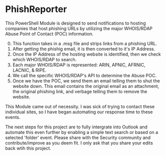 PhishReporter
=============

This PowerShell Module is designed to send notifications to hosting companies that host phishing URLs by utilizing the major WHOIS/RDAP Abuse Point of Contact (POC) information.

0. This function takes in a .msg file and strips links from a phishing URL.
0. After getting the phishig email, it is then converted to it's IP Address.
0. Once the IP Address of the hosting website is identified, then we check which WHOIS/RDAP to search.
0. Each major WHOIS/RDAP is represented: ARIN, APNIC, AFRNIC, LACNIC, & RIPE.
0. We call the specific WHOIS/RDAP's API to determine the Abuse POC.
0. Once we have the POC, we send them an email telling them to shut the website down.  This email contains the original email as an attachment, the original phishing link, and verbage telling them to remove the website.

This Module came out of necessity.  I was sick of trying to contact these individual sites, so I have began automating our response time to these events.

The next steps for this project are to fully intergrate into Outlook and automate this even further by enabling a simple text search or based on a selected 'folder' event.
Please share with the Security community and contribute/improve as you deem fit. I only ask that you share your edits back wtih this project.

